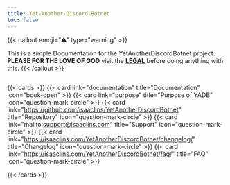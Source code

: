 ```yaml
---
title: Yet-Another-Discord-Botnet
toc: false
---
```


{{< callout  emoji="⚠"  type="warning" >}}

This is a simple Documentation for the YetAnotherDiscordBotnet project. <br>
**PLEASE FOR THE LOVE OF GOD** visit the [**LEGAL**](https://isaaclins.com/YetAnotherDiscordBotnet/legal/) before doing anything with this.
{{< /callout >}}
<br>

<div style="display: flex; justify-content: center; align-items: center;>

{{< cards >}}
{{< card style="text-decoration: none;" onclick="alert()" title="LEGAL" icon="book-open" >}}
{{< /cards >}}

</div>

{{< cards >}}
{{< card link="documentation" title="Documentation" icon="book-open" >}}
{{< card link="purpose" title="Purpose of YADB" icon="question-mark-circle" >}}
{{< card link="https://github.com/isaaclins/YetAnotherDiscordBotnet" title="Repository" icon="question-mark-circle" >}}
{{< card link="mailto:support@isaaclins.com" title="Support" icon="question-mark-circle" >}}
{{< card link="https://isaaclins.com/YetAnotherDiscordBotnet/changelog/" title="Changelog" icon="question-mark-circle" >}}
{{< card link="https://isaaclins.com/YetAnotherDiscordBotnet/faq/" title="FAQ" icon="question-mark-circle" >}}

{{< /cards >}}

